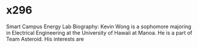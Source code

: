 # x296
Smart Campus Energy Lab 
Biography:
Kevin Wong is a sophomore majoring in Electrical Engineering at the University of Hawaii at Manoa.  He is a part of Team Asteroid.  His interests are 

